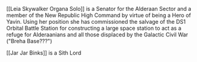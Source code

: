
[[Leia Skywalker Organa Solo]] is a Senator for the Alderaan Sector and a member of the New Republic High Command by virtue of being a Hero of Yavin.
Using her position she has commissioned the salvage of the DS1 Orbital Battle Station for constructing a large space station to act as a refuge for Alderaanians and all those displaced by the Galactic Civil War ("Breha Base???") 

[[Jar Jar Binks]] is a Sith Lord